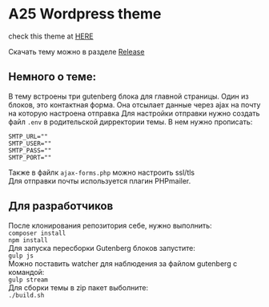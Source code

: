# A25 Wordpress theme  

check this theme at [HERE](http://94.190.26.105:8026 "A25 site")  

Скачать тему можно в разделе [Release](https://github.com/arseniiyamnii/a25-wp-theme/releases/latest "Release")  
## Немного о теме:
  
В тему встроены три gutenberg блока для главной страницы.
Один из блоков, это контактная форма. Она отсылает данные через ajax на почту на которую настроена отправка
Для настройки отправки нужно создать файл `.env` в родительской дирректории темы. В нем нужно прописать:
```
SMTP_URL=""  
SMTP_USER=""  
SMTP_PASS=""  
SMTP_PORT=""  
```
Также в файлк `ajax-forms.php` можно настроить ssl/tls  
Для отправки почты используется плагин PHPmailer.  
  
## Для разработчиков
После клонирования репозитория себе, нужно выполнить:  
`composer install`  
`npm install`  
Для запуска пересборки Gutenberg блоков запустите:  
`gulp js`  
Можно поставить watcher для наблюдения за файлом gutenberg с командой:  
`gulp stream`  
Для сборки темы в zip пакет выболните:  
`./build.sh`  

